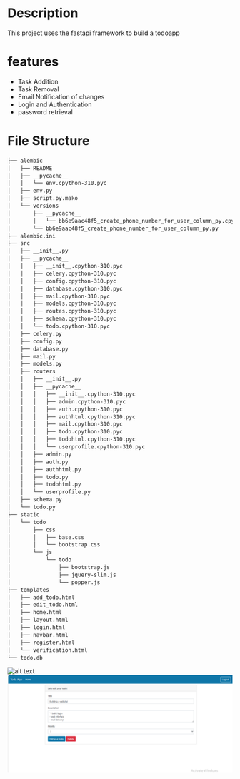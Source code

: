 # Description
This project uses the fastapi framework to build a todoapp 

# features
- Task Addition
- Task Removal
- Email Notification of changes
- Login and Authentication
- password retrieval

# File Structure
```bash
├── alembic
│   ├── README
│   ├── __pycache__
│   │   └── env.cpython-310.pyc
│   ├── env.py
│   ├── script.py.mako
│   └── versions
│       ├── __pycache__
│       │   └── bb6e9aac48f5_create_phone_number_for_user_column_py.cpython-310.pyc
│       └── bb6e9aac48f5_create_phone_number_for_user_column_py.py
├── alembic.ini
├── src
│   ├── __init__.py
│   ├── __pycache__
│   │   ├── __init__.cpython-310.pyc
│   │   ├── celery.cpython-310.pyc
│   │   ├── config.cpython-310.pyc
│   │   ├── database.cpython-310.pyc
│   │   ├── mail.cpython-310.pyc
│   │   ├── models.cpython-310.pyc
│   │   ├── routes.cpython-310.pyc
│   │   ├── schema.cpython-310.pyc
│   │   └── todo.cpython-310.pyc
│   ├── celery.py
│   ├── config.py
│   ├── database.py
│   ├── mail.py
│   ├── models.py
│   ├── routers
│   │   ├── __init__.py
│   │   ├── __pycache__
│   │   │   ├── __init__.cpython-310.pyc
│   │   │   ├── admin.cpython-310.pyc
│   │   │   ├── auth.cpython-310.pyc
│   │   │   ├── authhtml.cpython-310.pyc
│   │   │   ├── mail.cpython-310.pyc
│   │   │   ├── todo.cpython-310.pyc
│   │   │   ├── todohtml.cpython-310.pyc
│   │   │   └── userprofile.cpython-310.pyc
│   │   ├── admin.py
│   │   ├── auth.py
│   │   ├── authhtml.py
│   │   ├── todo.py
│   │   ├── todohtml.py
│   │   └── userprofile.py
│   ├── schema.py
│   └── todo.py
├── static
│   └── todo
│       ├── css
│       │   ├── base.css
│       │   └── bootstrap.css
│       └── js
│           └── todo
│               ├── bootstrap.js
│               ├── jquery-slim.js
│               └── popper.js
├── templates
│   ├── add_todo.html
│   ├── edit_todo.html
│   ├── home.html
│   ├── layout.html
│   ├── login.html
│   ├── navbar.html
│   ├── register.html
│   └── verification.html
└── todo.db
```

![alt text](https://github.com/[olowoleru06@gmil.com]/[Fastapi-TodoApp]/blob/[main]/edit.png?raw=true)
![Alt text](./static/todo/todo-img/edit.png?raw=true "edit Todo")